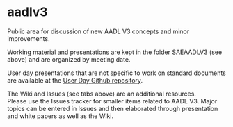 # aadlv3
Public area for discussion of new AADL V3 concepts and minor improvements.

Working material and presentations are kept in the folder SAEAADLV3 (see above) and are organized by meeting date.

User day presentations that are not specific to work on standard documents are available at 
the [User Day Github repository](https://github.com/saeaadl/userdays/tree/master/UserDays). 

The Wiki and Issues (see tabs above) are an additional resources.  
Please use the Issues tracker for smaller items related to AADL V3. 
Major topics can be entered in Issues and then elaborated through presentation and white papers as well as the Wiki.
